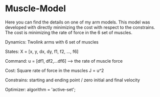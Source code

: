 # Muscle-Model

Here you can find the details on one of my arm models. This model was developed with directly minimizing the cost with respect to the constrains. The cost is minimizing the rate of force in the 6 set of muscles. 

Dynamics: Twolink arms with 6 set of muscles

States: X = [x, y, dx, dy, f1, f2, ..., f6]

Command: u = [df1, df2,...df6] --> the rate of muscle force

Cost: Square rate of force in the muscles J = u^2

Constrains: starting and ending point / zero initial and final velocity

Optimizer: algorithm = 'active-set';
